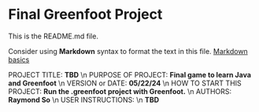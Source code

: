 # Final Greenfoot Project
This is the README.md file.

Consider using **Markdown** syntax to format the text in this file. [Markdown basics](https://www.markdownguide.org/getting-started/)

PROJECT TITLE: **TBD** \n
PURPOSE OF PROJECT: **Final game to learn Java and Greenfoot** \n 
VERSION or DATE: **05/22/24** \n
HOW TO START THIS PROJECT: **Run the .greenfoot project with Greenfoot.** \n
AUTHORS: **Raymond So** \n
USER INSTRUCTIONS: \n
**TBD**
